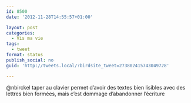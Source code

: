 ```yaml
---
id: 8500
date: '2012-11-28T14:55:57+01:00'

layout: post
categories:
  - Vis ma vie
tags:
  - tweet
format: status
publish_social: no
guid: 'http://tweets.local/?birdsite_tweet=273802415743049728'

---
```


@nbirckel taper au clavier permet d’avoir des textes bien lisibles avec des lettres bien formées, mais c’est dommage d’abandonner l’écriture